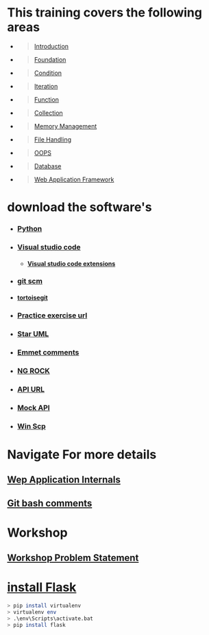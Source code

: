 # This training covers the following areas
* > [Introduction](/training_artifacts/Chaptor1-Introduction.pptx)
* > [Foundation](/training_artifacts/Chaptor2-Foundation.pptx)
* > [Condition](/training_artifacts/Chaptor3-Conditon.pptx)
* > [Iteration](/training_artifacts/Chaptor4-Ireration.pptx)
* > [Function](/training_artifacts/Chaptor5-Functions.pptx)
* > [Collection](/training_artifacts/Chaptor6-collections.pptx)
* > [Memory Management](/training_artifacts/Chaptor7-Memory-Management.pptx)
* > [File Handling](/training_artifacts/Chaptor8-Files.pptx)
* > [OOPS](/training_artifacts/Chaptor9-OOPS.pptx)
* > [Database](/training_artifacts/Chaptor3-Conditon.pptx)
* > [Web Application Framework](/training_artifacts/Chaptor10-Web-Introduction.pptx)

# download the software's

* ###  [Python](https://www.python.org/downloads/release/python-383/)
* ###  [Visual studio code](https://code.visualstudio.com/download)
  - #### [Visual studio code extensions](https://github.com/loyolastalin/CLI_Linux/blob/master/vscode_extentions.md)
* ### [git scm](https://git-scm.com/)
*  ####  [tortoisegit](https://tortoisegit.org/download/)
* ### [Practice exercise url](https://www.w3resource.com/python-exercises/python-basic-exercise-6.php)
* ### [Star UML](http://staruml.io/download)
* ### [Emmet comments](https://docs.emmet.io/cheat-sheet/)
* ### [NG ROCK](https://ngrok.com/download)
* ### [API URL](https://reqres.in/)
* ### [Mock API](https://mocki.io/)
* ### [Win Scp](https://winscp.net/eng/download.php)

# Navigate For more details
## [Wep Application Internals](WebApplication.md)
## [Git bash comments](Git_Commands.md)

# Workshop
## [Workshop Problem Statement](workshop.md)

# [install Flask](https://flask.palletsprojects.com/en/1.1.x/installation/)
```bash
> pip install virtualenv
> virtualenv env
> .\env\Scripts\activate.bat
> pip install flask
```
